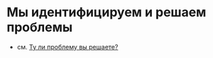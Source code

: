 # Мы идентифицируем и решаем проблемы

- см. [Ту ли проблему вы решаете?](http://hbr-russia.ru/management/prinyatie-resheniy/a21941/)
